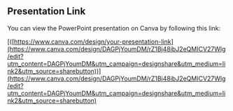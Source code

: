## Presentation Link

You can view the PowerPoint presentation on Canva by following this link:

[([https://www.canva.com/design/your-presentation-link](https://www.canva.com/design/DAGPjYoumDM/rZ1Bj48ibJ2eQMICV27Wlg/edit?utm_content=DAGPjYoumDM&utm_campaign=designshare&utm_medium=link2&utm_source=sharebutton))](https://www.canva.com/design/DAGPjYoumDM/rZ1Bj48ibJ2eQMICV27Wlg/edit?utm_content=DAGPjYoumDM&utm_campaign=designshare&utm_medium=link2&utm_source=sharebutton)
